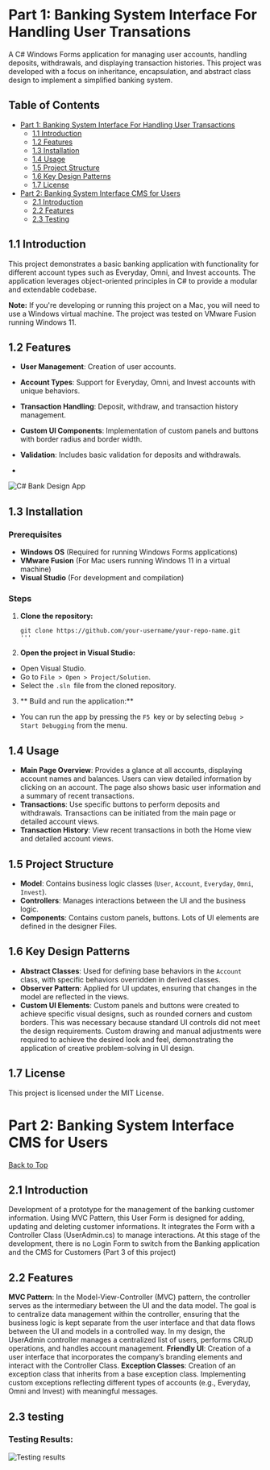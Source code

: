 # Part 1: Banking System Interface For Handling User Transations

A C# Windows Forms application for managing user accounts, handling deposits, withdrawals, and displaying transaction histories. This project was developed with a focus on inheritance, encapsulation, and abstract class design to implement a simplified banking system.

## Table of Contents

- [Part 1: Banking System Interface For Handling User Transactions](#part-1-banking-system-interface-for-handling-transactions)
   - [1.1 Introduction](#11-introduction)
   - [1.2 Features](#12-features)
   - [1.3 Installation](#13-installation)
   - [1.4 Usage](#14-usage)
   - [1.5 Project Structure](#15-project-structure)
   - [1.6 Key Design Patterns](#16-key-design-patterns)
   - [1.7 License](#17-license)
- [Part 2: Banking System Interface CMS for Users](#part-2-banking-system-interface-cMS-for-users)
  - [2.1 Introduction](#21-introduction)
  - [2.2 Features](#22-features)
  - [2.3 Testing](#23-testing)

## 1.1 Introduction

This project demonstrates a basic banking application with functionality for different account types such as Everyday, Omni, and Invest accounts. The application leverages object-oriented principles in C# to provide a modular and extendable codebase.

**Note:** If you're developing or running this project on a Mac, you will need to use a Windows virtual machine. The project was tested on VMware Fusion running Windows 11.

## 1.2 Features

- **User Management**: Creation of user accounts.
- **Account Types**: Support for Everyday, Omni, and Invest accounts with unique behaviors.
- **Transaction Handling**: Deposit, withdraw, and transaction history management.
- **Custom UI Components**: Implementation of custom panels and buttons with border radius and border width.
- **Validation**: Includes basic validation for deposits and withdrawals.

- 

![C# Bank Design App](https://github.com/user-attachments/assets/e6b475b7-08aa-4ad6-84fc-8fcd9627e721)


## 1.3 Installation

### Prerequisites

- **Windows OS** (Required for running Windows Forms applications)
- **VMware Fusion** (For Mac users running Windows 11 in a virtual machine)
- **Visual Studio** (For development and compilation)

### Steps

1. **Clone the repository:**

   ```
   git clone https://github.com/your-username/your-repo-name.git
   '''

2. **Open the project in Visual Studio:**
- Open Visual Studio.
- Go to `File > Open > Project/Solution`.
- Select the `.sln `file from the cloned repository.

3. ** Build and run the application:**
-  You can run the app by pressing the `F5 `key or by selecting `Debug > Start Debugging` from the menu.

## 1.4 Usage

- **Main Page Overview**: Provides a glance at all accounts, displaying account names and balances. Users can view detailed information by clicking on an account. The page also shows basic user information and a summary of recent transactions.
- **Transactions**: Use specific buttons to perform deposits and withdrawals. Transactions can be initiated from the main page or detailed account views.
- **Transaction History**: View recent transactions in both the Home view and detailed account views.


## 1.5 Project Structure

- **Model**: Contains business logic classes (`User`, `Account`, `Everyday`, `Omni`, `Invest`).
- **Controllers**: Manages interactions between the UI and the business logic.
- **Components**: Contains custom panels, buttons. Lots of UI elements are defined in the designer Files.


## 1.6 Key Design Patterns

- **Abstract Classes**: Used for defining base behaviors in the `Account` class, with specific behaviors overridden in derived classes.
- **Observer Pattern**: Applied for UI updates, ensuring that changes in the model are reflected in the views.
- **Custom UI Elements**: Custom panels and buttons were created to achieve specific visual designs, such as rounded corners and custom borders. This was necessary because standard UI controls did not meet the design requirements. Custom drawing and manual adjustments were required to achieve the desired look and feel, demonstrating the application of creative problem-solving in UI design.
  
## 1.7 License

This project is licensed under the MIT License. 

# Part 2: Banking System Interface CMS for Users 

[Back to Top](#table-of-contents)

## 2.1 Introduction

Development of a prototype for the management of the banking customer information. Using MVC Pattern, this User Form is designed for adding, updating and deleting customer informations. It integrates the Form with a Controller Class (UserAdmin.cs) to manage interactions.
At this stage of the development, there is no Login Form to switch from the Banking application and the CMS for Customers (Part 3 of this project)

## 2.2 Features

**MVC Pattern**: In the Model-View-Controller (MVC) pattern, the controller serves as the intermediary between the UI and the data model. The goal is to centralize data management within the controller, ensuring that the business logic is kept separate from the user interface and that data flows between the UI and models in a controlled way.
In my design, the UserAdmin controller manages a centralized list of users, performs CRUD operations, and handles account management.
**Friendly UI**: Creation of  a user interface that incorporates the company’s branding elements and interact with the Controller Class.
**Exception Classes**: Creation of an exception class that inherits from a base exception class. Implementing custom exceptions reflecting different types of accounts (e.g., Everyday, Omni and Invest) with meaningful messages.

## 2.3 testing

### Testing Results:

![Testing results](https://github.com/redblindbananaz/BankManagementSystem/blob/master/Images/TestResults.png)













